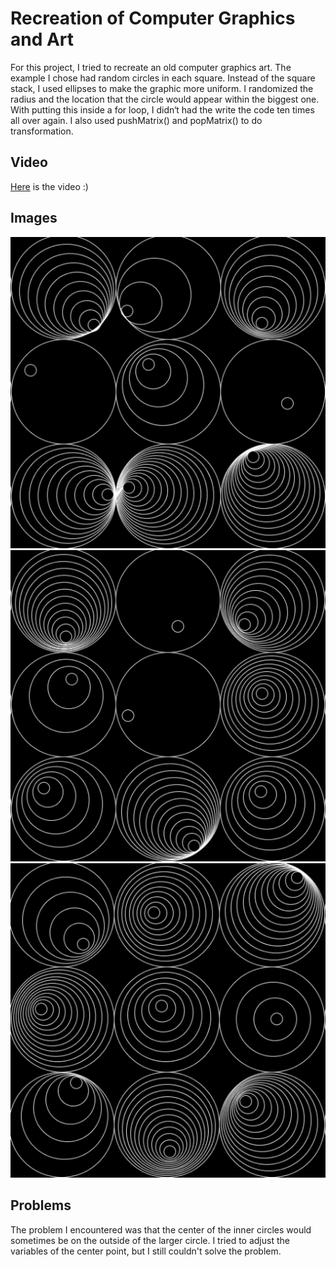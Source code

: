 **Recreation of Computer Graphics and Art**
===================
 
For this project, I tried to recreate an old computer graphics art. The example I chose had random circles in each square. Instead of the square stack, I used ellipses to make the graphic more uniform. I randomized the radius and the location that the circle would appear within the biggest one. With putting this inside a for loop, I didn‘t had the write the code ten times all over again. I also used pushMatrix() and popMatrix() to do transformation.

Video
----------
[Here](https://youtu.be/sT5tdjMxwzA)  is the video :)


Images
----------
![](image1.jpeg)
![](image2.jpeg)
![](image3.jpeg)

Problems
----------
The problem I encountered was that the center of the inner circles would sometimes be on the outside of the larger circle. I tried to adjust the variables of the center point, but I still couldn't solve the problem.



